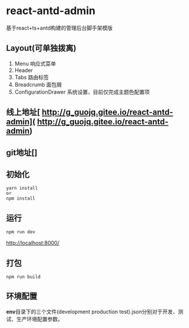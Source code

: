 # react-antd-admin
基于react+ts+antd构建的管理后台脚手架模版
## Layout(可单独拨离)

1. Menu 响应式菜单
2. Header
3. Tabs 路由标签
4. Breadcrumb 面包屑
5. ConfigurationDrawer 系统设置，目前仅完成主题色配置项

## 线上地址[ http://g_guojq.gitee.io/react-antd-admin]( http://g_guojq.gitee.io/react-antd-admin)

## git地址[]

## 初始化

```shell
yarn install
or
npm install
```
## 运行
```shell
npm run dev
```
[http://localhost:8000/](http://localhost:8000/)

## 打包
```shell
npm run build
```
## 环境配置
**env**目录下的三个文件(development production test).json分别对于开发、测试、生产环境配置参数。
